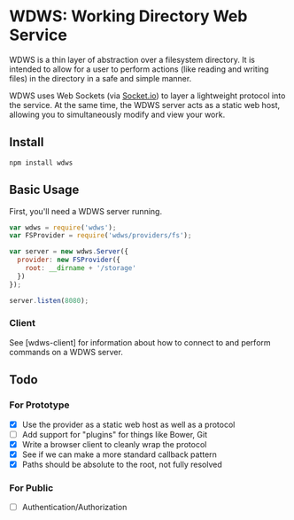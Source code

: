 # WDWS: Working Directory Web Service

WDWS is a thin layer of abstraction over a filesystem directory. It is intended
to allow for a user to perform actions (like reading and writing files) in the
directory in a safe and simple manner.

WDWS uses Web Sockets (via [Socket.io](http://socket.io)) to layer a lightweight
protocol into the service. At the same time, the WDWS server acts as a static
web host, allowing you to simultaneously modify and view your work.

## Install

    npm install wdws

## Basic Usage

First, you'll need a WDWS server running.

```js
var wdws = require('wdws');
var FSProvider = require('wdws/providers/fs');

var server = new wdws.Server({
  provider: new FSProvider({
    root: __dirname + '/storage'
  })
});

server.listen(8080);
```

### Client

See [wdws-client] for information about how to connect to and perform commands
on a WDWS server.

## Todo

### For Prototype

- [x] Use the provider as a static web host as well as a protocol
- [ ] Add support for "plugins" for things like Bower, Git
- [x] Write a browser client to cleanly wrap the protocol
- [x] See if we can make a more standard callback pattern
- [x] Paths should be absolute to the root, not fully resolved

### For Public

- [ ] Authentication/Authorization